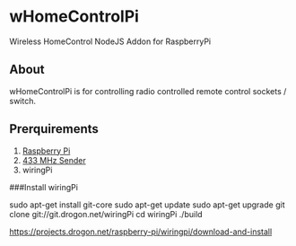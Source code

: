 wHomeControlPi
==============

Wireless HomeControl NodeJS Addon for RaspberryPi


## About

wHomeControlPi is for controlling radio controlled remote control sockets / switch.


## Prerquirements

 1. [Raspberry Pi](http://www.exp-tech.de/Shields/RF-Link-Transmitter-434MHz-WRL-10534.html)
 2. [433 MHz Sender](http://www.exp-tech.de/Shields/RF-Link-Transmitter-434MHz-WRL-10534.html)
 5. wiringPi


###Install wiringPi

 sudo apt-get install git-core
 sudo apt-get update
 sudo apt-get upgrade
 git clone git://git.drogon.net/wiringPi
 cd wiringPi
 ./build

https://projects.drogon.net/raspberry-pi/wiringpi/download-and-install
